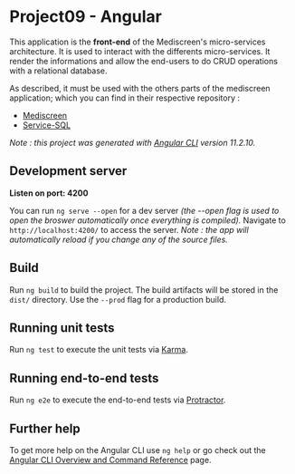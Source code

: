 # Project09 - Angular

This application is the **front-end** of the Mediscreen's micro-services architecture.
It is used to interact with the differents micro-services.
It render the informations and allow the end-users to do CRUD operations with a relational database.

As described, it must be used with the others parts of the mediscreen application; which you can find in their respective repository :
* [Mediscreen](https://github.com/Vulala/Project09-Mediscreen "Mediscreen")
* [Service-SQL](https://github.com/Vulala/Project09-Service-SQL "Service-SQL")


*Note : this project was generated with [Angular CLI](https://github.com/angular/angular-cli) version 11.2.10.*

## Development server

**Listen on port: 4200**

You can run `ng serve --open` for a dev server *(the --open flag is used to open the broswer automatically once everything is compiled).* 
Navigate to `http://localhost:4200/` to access the server.
*Note : the app will automatically reload if you change any of the source files.*

## Build

Run `ng build` to build the project. The build artifacts will be stored in the `dist/` directory. Use the `--prod` flag for a production build.

## Running unit tests

Run `ng test` to execute the unit tests via [Karma](https://karma-runner.github.io).

## Running end-to-end tests

Run `ng e2e` to execute the end-to-end tests via [Protractor](http://www.protractortest.org/).

## Further help

To get more help on the Angular CLI use `ng help` or go check out the [Angular CLI Overview and Command Reference](https://angular.io/cli) page.
